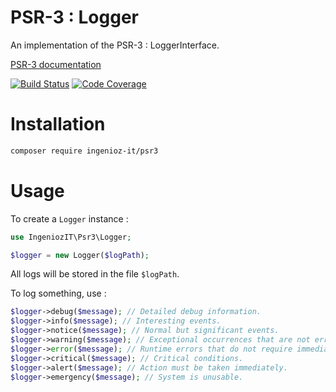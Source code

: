 # PSR-3 : Logger

An implementation of the PSR-3 : LoggerInterface.

[PSR-3 documentation](https://www.php-fig.org/psr/psr-3/)

[![Build Status](https://travis-ci.com/IngeniozIT/psr3-logger.svg?branch=master)](https://travis-ci.com/IngeniozIT/psr3-logger)
[![Code Coverage](https://codecov.io/gh/IngeniozIT/psr3-logger/branch/master/graph/badge.svg)](https://codecov.io/gh/IngeniozIT/psr3-logger)

# Installation

```sh
composer require ingenioz-it/psr3
```

# Usage

To create a `Logger` instance :

```php
use IngeniozIT\Psr3\Logger;

$logger = new Logger($logPath);
```

All logs will be stored in the file `$logPath`.

To log something, use :

```php
$logger->debug($message); // Detailed debug information.
$logger->info($message); // Interesting events.
$logger->notice($message); // Normal but significant events.
$logger->warning($message); // Exceptional occurrences that are not errors.
$logger->error($message); // Runtime errors that do not require immediate action but should typically be logged and monitored.
$logger->critical($message); // Critical conditions.
$logger->alert($message); // Action must be taken immediately.
$logger->emergency($message); // System is unusable.
```
